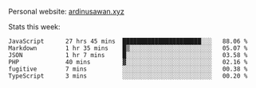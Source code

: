 Personal website: [ardinusawan.xyz](https://ardinusawan.xyz)

Stats this week:
<!--START_SECTION:waka-->

```text
JavaScript      27 hrs 45 mins  ██████████████████████░░░   88.06 %
Markdown        1 hr 35 mins    █▒░░░░░░░░░░░░░░░░░░░░░░░   05.07 %
JSON            1 hr 7 mins     █░░░░░░░░░░░░░░░░░░░░░░░░   03.58 %
PHP             40 mins         ▓░░░░░░░░░░░░░░░░░░░░░░░░   02.16 %
fugitive        7 mins          ░░░░░░░░░░░░░░░░░░░░░░░░░   00.38 %
TypeScript      3 mins          ░░░░░░░░░░░░░░░░░░░░░░░░░   00.20 %
```

<!--END_SECTION:waka-->
